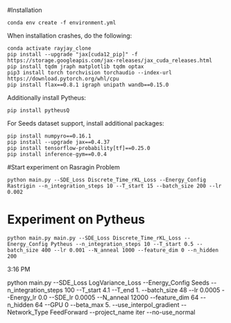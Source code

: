 #Installation


```
conda env create -f environment.yml
```

When installation crashes, do the following:
```
conda activate rayjay_clone
pip install --upgrade "jax[cuda12_pip]" -f https://storage.googleapis.com/jax-releases/jax_cuda_releases.html
pip install tqdm jraph matplotlib tqdm optax
pip3 install torch torchvision torchaudio --index-url https://download.pytorch.org/whl/cpu
pip install flax==0.8.1 igraph unipath wandb==0.15.0
```

Additionally install Pytheus:
```
pip install pytheusQ
```

For Seeds dataset support, install additional packages:
```
pip install numpyro==0.16.1
pip install --upgrade jax==0.4.37
pip install tensorflow-probability[tf]==0.25.0
pip install inference-gym==0.0.4
```

#Start experiment on Rasragin Problem
```
python main.py --SDE_Loss Discrete_Time_rKL_Loss --Energy_Config Rastrigin --n_integration_steps 10 --T_start 15 --batch_size 200 --lr 0.002
```

# Experiment on Pytheus
```
python main.py main.py --SDE_Loss Discrete_Time_rKL_Loss --Energy_Config Pytheus --n_integration_steps 10 --T_start 0.5 --batch_size 400 --lr 0.001 --N_anneal 1000 --feature_dim 0 --n_hidden 200
```

	
3:16 PM








python main.py --SDE_Loss LogVariance_Loss --Energy_Config Seeds --n_integration_steps 100 --T_start 4.1 --T_end 1. --batch_size 48 --lr 0.0005 --Energy_lr 0.0 --SDE_lr 0.0005 --N_anneal 12000 --feature_dim 64 --n_hidden 64 --GPU 0 --beta_max 5. --use_interpol_gradient --Network_Type FeedForward --project_name iter --no-use_normal 